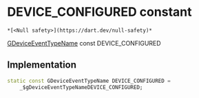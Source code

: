 


# DEVICE_CONFIGURED constant




    *[<Null safety>](https://dart.dev/null-safety)*


[GDeviceEventTypeName](../../third_party_yonomi_graphql_schema___generated___schema.docs.schema.gql/GDeviceEventTypeName-class.md) const DEVICE_CONFIGURED
  







## Implementation

```dart
static const GDeviceEventTypeName DEVICE_CONFIGURED =
    _$gDeviceEventTypeNameDEVICE_CONFIGURED;


```







